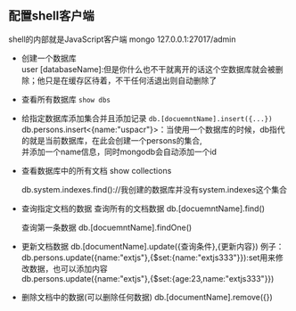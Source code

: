 ## 配置shell客户端

shell的内部就是JavaScript客户端
mongo 127.0.0.1:27017/admin


* 创建一个数据库  
  user [databaseName]:但是你什么也不干就离开的话这个空数据库就会被删除；他只是在缓存区待着，不干任何活退出则自动删除了
* 查看所有数据库
    ```show dbs```
* 给指定数据库添加集合并且添加记录
    ```db.[docuemntName].insert({...})```
     db.persons.insert<{name:"uspacr"}>：当使用一个数据库的时候，db指代的就是当前数据库，在此会创建一个persons的集合,  
      并添加一个name信息，同时mongodb会自动添加一个id
* 查看数据库中的所有文档
    show collections
    
    db.system.indexes.find()://我创建的数据库并没有system.indexes这个集合
* 查询指定文档的数据
   查询所有的文档数据 db.[docuemntName].find()
    
   查询第一条数据 db.[docuemntName].findOne()
* 更新文档数据
    db.[documentName].update({查询条件},{更新内容})
    例子：db.persons.update({name:"extjs"},{$set:{name:"extjs333"}}):set用来修改数据，也可以添加内容  
          db.persons.update({name:"extjs"},{$set:{age:23,name:"extjs333"}})
* 删除文档中的数据(可以删除任何数据)
    db.[documentName].remove({})
